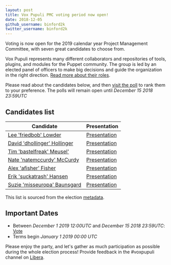 ```yaml
---
layout: post
title: Vox Pupuli PMC voting period now open!
date: 2018-12-05
github_username: binford2k
twitter_username: binford2k
---
```


Voting is now open for the 2019 calendar year Project Management Committee, with
seven great candidates to choose from.

Vox Pupuli represents many different collaborators and repositories of tools,
plugins, and modules for the Puppet community. The group is led by an elected
panel of officers to make big decisions and guide the organization in the
right direction. [Read more about their roles][leadership].

Please read about the candidates below, and then [visit the poll][vote] to rank
them to your preference. The polls will remain open until *December 15 2018 23:59UTC*

## Candidates list

| Candidate                          | Presentation       |
| ---------------------------------- | ------------------ |
| [Lee 'friedbob' Lowder][lc]        | [Presentation][lp] |
| [David 'dhollinger' Hollinger][dc] | [Presentation][dp] |
| [Tim 'bastelfreak' Meusel'][tm]    | [Presentation][bp] |
| [Nate 'natemccurdy' McCurdy][nc]   | [Presentation][np] |
| [Alex 'afisher' Fisher][ac]        | [Presentation][ap] |
| [Erik 'suckatrash' Hansen][jc]     | [Presentation][jp] |
| [Suzie 'misseuropa' Baunsgard][sc] | [Presentation][sp] |

[lc]:https://github.com/llowder
[lp]:https://github.com/voxpupuli/plumbing/blob/master/share/elections/2019-01/llowder.md
[dc]:https://github.com/dhollinger
[dp]:https://github.com/voxpupuli/plumbing/blob/master/share/elections/2019-01/dhollinger.md
[tm]:https://github.com/bastelfreak
[bp]:https://github.com/voxpupuli/plumbing/blob/master/share/elections/2019-01/bastelfreak.md
[nc]:https://github.com/natemccurdy
[np]:https://github.com/voxpupuli/plumbing/blob/master/share/elections/2019-01/natemccurdy.md
[ac]:https://github.com/alexjfisher
[ap]:https://github.com/voxpupuli/plumbing/blob/master/share/elections/2019-01/afisher.md
[jc]:https://github.com/suckatrash
[jp]:https://github.com/voxpupuli/plumbing/blob/master/share/elections/2019-01/ehansen.md
[sc]:https://github.com/misseuropa
[sp]:https://github.com/voxpupuli/plumbing/blob/master/share/elections/2019-01/sbaunsgard.md

This list is sourced from the election [metadata][e].

## Important Dates

* Between *December 1 2019 12:00UTC* and *December 15 2018 23:59UTC*: [Vote][vote]
* Terms begin *January 1 2019 00:00 UTC*

Please enjoy the party, and let's gather as much participation as possible
during the whole election process! Provide feedback in the #voxpupuli channel on [Libera](https://web.libera.chat/?#voxpupuli).

[e]:https://github.com/voxpupuli/plumbing/blob/master/share/elections/2019-01.md
[leadership]:https://voxpupuli.org/elections
[vote]:https://civs.cs.cornell.edu/cgi-bin/vote.pl?id=E_8090c1b862fe3cfd&akey=0ef4751c6f2eaa42
